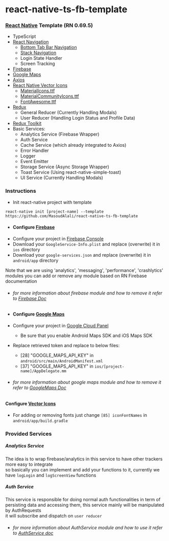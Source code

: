 # react-native-ts-fb-template

### [React Native](https://reactnative.dev/) Template (RN 0.69.5)
* TypeScript
* [React Navigation](https://reactnavigation.org/)
  * [Bottom Tab Bar Navigation](https://reactnavigation.org/docs/bottom-tab-navigator/)
  * [Stack Navigation](https://reactnavigation.org/docs/stack-navigator/)
  * Login State Handler
  * Screen Tracking
* [Firebase](https://rnfirebase.io/)
* [Google Maps](https://github.com/react-native-maps/react-native-maps)
* [Axios](https://axios-http.com/docs/intro)
* [React Native Vector Icons](https://github.com/oblador/react-native-vector-icons)
  * [MaterialIcons.ttf](https://fonts.google.com/icons?selected=Material+Icons)
  * [MaterialCommunityIcons.ttf](https://materialdesignicons.com/)
  * [FontAwesome.ttf](https://fontawesome.com/icons)
* [Redux](https://redux.js.org/)
  * General Reducer (Currently Handling Modals)
  * User Reducer (Handling Login Status and Profile Data)
* [Redux Toolkit](https://redux.js.org/redux-toolkit/overview)
* Basic Services:
  * Analytics Service (Firebase Wrapper)
  * Auth Service
  * Cache Service (which already integrated to Axios)
  * Error Handler
  * Logger
  * Event Emitter
  * Storage Service (Async Storage Wrapper)
  * Toast Service (Using react-native-simple-toast)
  * UI Service (Currently Handling Modals)


### Instructions
* Init react-native project with template
```shell
react-native init [project-name] --template https://github.com/MasoudAlali/react-native-ts-fb-template
```

* #### Configure [Firebase](https://rnfirebase.io/)
* Configure your project in [Firebase Console](https://console.firebase.google.com)
* Download your `GoogleService-Info.plist` and replace (overwrite) it in `ios` directory
* Download your `google-services.json` and replace (overwrite) it in `android/app` directory

Note that we are using 'analytics', 'messaging', 'performance', 'crashlytics' modules
you can add or remove any module based on RN Firebase documentation 

* ###### for more information about firebase module and how to remove it refer to [Firebase Doc](./docs/Firebase.md)

* #### Configure [Google Maps](https://github.com/react-native-maps/react-native-maps)
* Configure your project in [Google Cloud Panel](https://cloud.google.com)
  * Be sure that you enable Android Maps SDK and iOS Maps SDK
* Replace retrieved token and replace to below files:
  * [28] "GOOGLE_MAPS_API_KEY" in `android/src/main/AndroidManifest.xml`
  * [37] "GOOGLE_MAPS_API_KEY" in `ios/[project-name]/AppDelegate.mm`

* ###### for more information about google maps module and how to remove it refer to [GoogleMaps Doc](./docs/GoogleMaps.md)

#### Configure [Vector Icons](https://github.com/oblador/react-native-vector-icons)
* For adding or removing fonts just change `[85] iconFontNames` in `android/app/build.gradle`

### Provided Services
##### Analytics Service
The idea is to wrap firebase/analytics in this service to have other trackers more easy to integrate <br/>
so basically you can implement and add your functions to it, currently we have `logLogin` and `logScreenView` functions 

##### Auth Service
This service is responsible for doing normal auth functionalities in term of persisting data and accessing them, this service mainly will be manipulated by AuthRequests<br/>
it will subscribe and dispatch on `user reducer`

* ###### for more information about AuthService module and how to use it refer to [AuthService doc](./docs/AuthService.md)
